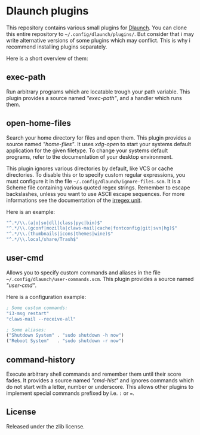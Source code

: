 # Dlaunch plugins

This repository contains various small plugins for
[Dlaunch](https://github.com/AlxHnr/Dlaunch). You can clone this entire
repository to `~/.config/dlaunch/plugins/`. But consider that i may write
alternative versions of some plugins which may conflict. This is why i
recommend installing plugins separately.

Here is a short overview of them:

## exec-path

Run arbitrary programs which are locatable trough your path variable. This
plugin provides a source named _"exec-path"_, and a handler which runs
them.

## open-home-files

Search your home directory for files and open them. This plugin provides a
source named _"home-files"_. It uses _xdg-open_ to start your systems
default application for the given filetype. To change your systems default
programs, refer to the documentation of your desktop environment.

This plugin ignores various directories by default, like VCS or cache
directories. To disable this or to specify custom regular expressions, you
must configure it in the file `~/.config/dlaunch/ignore-files.scm`. It is a
Scheme file containing various quoted regex strings. Remember to escape
backslashes, unless you want to use ASCII escape sequences. For more
informations see the documentation of the
[irregex unit](http://wiki.call-cc.org/man/4/Unit%20irregex).

Here is an example:

```scheme
"^.*/\\.(a|o|so|dll|class|pyc|bin)$"
"^.*/\\.(gconf|mozilla|claws-mail|cache|fontconfig|git|svn|hg)$"
"^.*/\\.(thumbnails|icons|themes|wine)$"
"^.*/\\.local/share/Trash$"
```

## user-cmd

Allows you to specify custom commands and aliases in the file
`~/.config/dlaunch/user-commands.scm`. This plugin provides a source named
_"user-cmd"_.

Here is a configuration example:

```scheme
; Some custom commands:
"i3-msg restart"
"claws-mail --receive-all"

; Some aliases:
("Shutdown System" . "sudo shutdown -h now")
("Reboot System"   . "sudo shutdown -r now")
```

## command-history

Execute arbitrary shell commands and remember them until their score fades.
It provides a source named _"cmd-hist"_ and ignores commands which do not
start with a letter, number or underscore. This allows other plugins to
implement special commands prefixed by i.e. `:` or `=`.

## License

Released under the zlib license.
